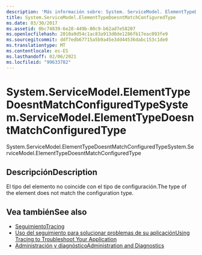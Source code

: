 ```yaml
---
description: 'Más información sobre: System. ServiceModel. ElementTypeDoesntMatchConfiguredType'
title: System.ServiceModel.ElementTypeDoesntMatchConfiguredType
ms.date: 03/30/2017
ms.assetid: 0bc74839-6e28-449b-80c9-b62ad7e58207
ms.openlocfilehash: 2010a9d54c1ac83a913d0de1286fb17eac093fe9
ms.sourcegitcommit: ddf7edb67715a5b9a45e3dd44536dabc153c1de0
ms.translationtype: MT
ms.contentlocale: es-ES
ms.lasthandoff: 02/06/2021
ms.locfileid: "99633782"
---
```

# <a name="systemservicemodelelementtypedoesntmatchconfiguredtype"></a><span data-ttu-id="3f817-103">System.ServiceModel.ElementTypeDoesntMatchConfiguredType</span><span class="sxs-lookup"><span data-stu-id="3f817-103">System.ServiceModel.ElementTypeDoesntMatchConfiguredType</span></span>

<span data-ttu-id="3f817-104">System.ServiceModel.ElementTypeDoesntMatchConfiguredType</span><span class="sxs-lookup"><span data-stu-id="3f817-104">System.ServiceModel.ElementTypeDoesntMatchConfiguredType</span></span>  
  
## <a name="description"></a><span data-ttu-id="3f817-105">Descripción</span><span class="sxs-lookup"><span data-stu-id="3f817-105">Description</span></span>  

 <span data-ttu-id="3f817-106">El tipo del elemento no coincide con el tipo de configuración.</span><span class="sxs-lookup"><span data-stu-id="3f817-106">The type of the element does not match the configuration type.</span></span>  
  
## <a name="see-also"></a><span data-ttu-id="3f817-107">Vea también</span><span class="sxs-lookup"><span data-stu-id="3f817-107">See also</span></span>

- [<span data-ttu-id="3f817-108">Seguimiento</span><span class="sxs-lookup"><span data-stu-id="3f817-108">Tracing</span></span>](index.md)
- [<span data-ttu-id="3f817-109">Uso del seguimiento para solucionar problemas de su aplicación</span><span class="sxs-lookup"><span data-stu-id="3f817-109">Using Tracing to Troubleshoot Your Application</span></span>](using-tracing-to-troubleshoot-your-application.md)
- [<span data-ttu-id="3f817-110">Administración y diagnóstico</span><span class="sxs-lookup"><span data-stu-id="3f817-110">Administration and Diagnostics</span></span>](../index.md)
